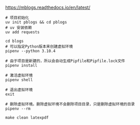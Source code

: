 https://mblogs.readthedocs.io/en/latest/

```shell
# 项目初始化
uv init pblogs && cd pblogs
# uv 安装依赖
uv add requests
```

```shell
cd blogs
# 可以指定Python版本来创建虚拟环境
pipenv --python 3.10.4

# 由于项目是新建的，所以会自动生成Pipfile和Pipfile.lock文件
pipenv install

# 激活虚拟环境
pipenv shell

# 退出虚拟环境
exit

# 删除虚拟环境。删除虚拟环境不会删除项目目录，只是删除虚拟环境的目录
pipenv --rm

make clean latexpdf
```

